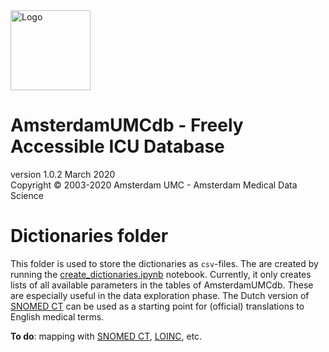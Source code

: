 <img src="../img/logo_amds.png" alt="Logo" height="128px"/>

# AmsterdamUMCdb - Freely Accessible ICU Database
version 1.0.2 March 2020  
Copyright &copy; 2003-2020 Amsterdam UMC - Amsterdam Medical Data Science

# Dictionaries folder
This folder is used to store the dictionaries as `csv`-files. The are created by running the [create_dictionaries.ipynb](./create_dictionaries.ipynb) notebook. Currently, it only creates lists of all available parameters in the tables of AmsterdamUMCdb. These are especially useful in the data exploration phase. The Dutch version of [SNOMED CT](https://browser.ihtsdotools.org/) can be used as a starting point for (official) translations to English medical terms.

**To do**: mapping with [SNOMED CT](https://browser.ihtsdotools.org/), [LOINC](https://search.loinc.org/searchLOINC/), etc.
